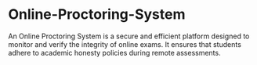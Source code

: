 # Online-Proctoring-System
An Online Proctoring System is a secure and efficient platform designed to monitor and verify the integrity of online exams. It ensures that students adhere to academic honesty policies during remote assessments.
